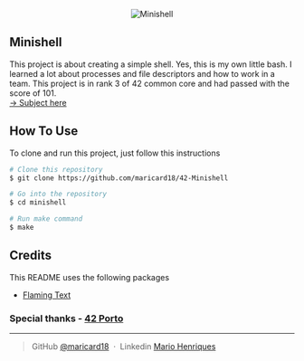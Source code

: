 <p align="center">
    <img src="https://github.com/maricard18/42-Minishell/extras/logo.png" alt="Minishell">
</p>


## Minishell

This project is about creating a simple shell.
Yes, this is my own little bash.
I learned a lot about processes and file descriptors and how to work in a team.
This project is in rank 3 of 42 common core and had passed with the score of 101.<br>
[-> Subject here](https://github.com/maricard18/42-Minishell/extras/en.subject.pdf)

## How To Use

To clone and run this project, just follow this instructions

```bash
# Clone this repository
$ git clone https://github.com/maricard18/42-Minishell

# Go into the repository
$ cd minishell

# Run make command
$ make
```

## Credits

This README uses the following packages

- [Flaming Text](https://www10.flamingtext.com)


### Special thanks - [42 Porto](https://www.42porto.com/en)

---

> GitHub [@maricard18](https://github.com/maricard18) &nbsp;&middot;&nbsp;
> Linkedin [Mario Henriques](https://www.linkedin.com/in/mario18)
